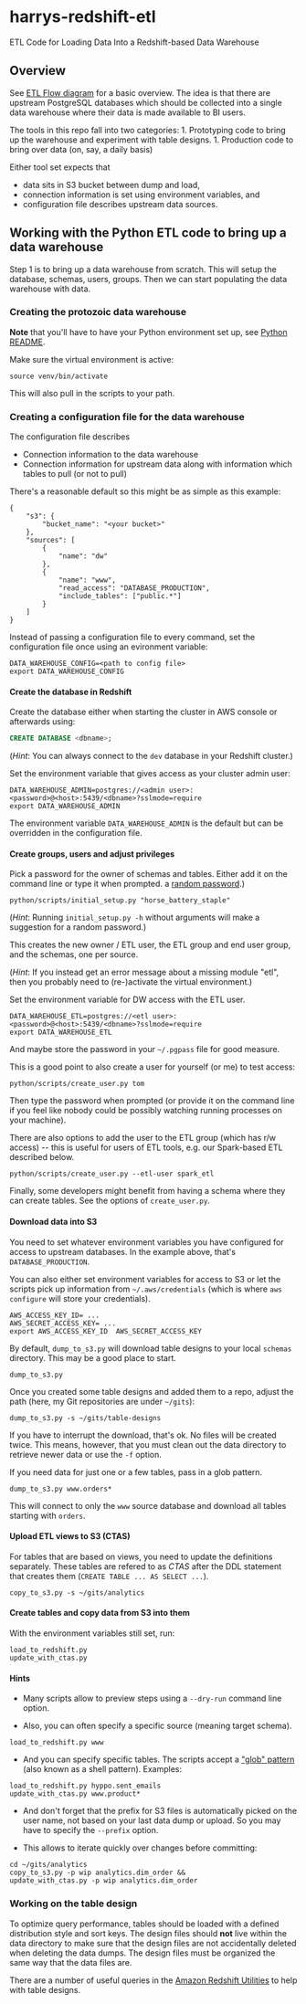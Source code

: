 # harrys-redshift-etl

ETL Code for Loading Data Into a Redshift-based Data Warehouse

## Overview

See [ETL Flow diagram](doc/etl_flow.svg) for a basic overview.  The idea
is that there are upstream PostgreSQL databases which should be collected
into a single data warehouse where their data is made available to BI users.

The tools in this repo fall into two categories:
    1. Prototyping code to bring up the warehouse and experiment with table designs.
    1. Production code to bring over data (on, say, a daily basis)

Either tool set expects that
* data sits in S3 bucket between dump and load,
* connection information is set using environment variables, and
* configuration file describes upstream data sources.

## Working with the Python ETL code to bring up a data warehouse

Step 1 is to bring up a data warehouse from scratch.
This will setup the database, schemas, users, groups.
Then we can start populating the data warehouse with data.

### Creating the protozoic data warehouse

**Note** that you'll have to have your Python environment set up,
see [Python README](python/README.md).

Make sure the virtual environment is active:
```shell
source venv/bin/activate
```
This will also pull in the scripts to your path.

### Creating a configuration file for the data warehouse

The configuration file describes
* Connection information to the data warehouse
* Connection information for upstream data along with information
  which tables to pull (or not to pull)

There's a reasonable default so this might be as simple as this example:
```
{
    "s3": {
        "bucket_name": "<your bucket>"
    },
    "sources": [
        {
            "name": "dw"
        },
        {
            "name": "www",
            "read_access": "DATABASE_PRODUCTION",
            "include_tables": ["public.*"]
        }
    ]
}
```

Instead of passing a configuration file to every command, set
the configuration file once using an evironment variable:
```shell
DATA_WAREHOUSE_CONFIG=<path to config file>
export DATA_WAREHOUSE_CONFIG
```

#### Create the database in Redshift

Create the database either when starting the cluster in AWS console
or afterwards using:
```sql
CREATE DATABASE <dbname>;
```
(_Hint_: You can always connect to the `dev` database in your Redshift cluster.)


Set the environment variable that gives access as your cluster admin user:
```shell
DATA_WAREHOUSE_ADMIN=postgres://<admin user>:<password>@<host>:5439/<dbname>?sslmode=require
export DATA_WAREHOUSE_ADMIN
```

The environment variable `DATA_WAREHOUSE_ADMIN` is the default but can be
overridden in the configuration file.

#### Create groups, users and adjust privileges

Pick a password for the owner of schemas and tables.
Either add it on the command line or type it when prompted.
a [random password](https://xkcd.com/936/).)
```shell
python/scripts/initial_setup.py "horse_battery_staple"
```
(_Hint_: Running `initial_setup.py -h` without arguments will make a suggestion
for a random password.)

This creates the new owner / ETL user, the ETL group and end user group, and
the schemas, one per source.

(_Hint_: If you instead get an error message about a missing module "etl", then you
probably need to (re-)activate the virtual environment.)

Set the environment variable for DW access with the ETL user.
```shell
DATA_WAREHOUSE_ETL=postgres://<etl user>:<password>@<host>:5439/<dbname>?sslmode=require
export DATA_WAREHOUSE_ETL
```
And maybe store the password in your `~/.pgpass` file for good measure.

This is a good point to also create a user for yourself (or me) to test access:
```shell
python/scripts/create_user.py tom
```
Then type the password when prompted (or provide it on the command line if you
feel like nobody could be possibly watching running processes on your machine).

There are also options to add the user to the ETL group (which has r/w access) --
this is useful for users of ETL tools, e.g. our Spark-based ETL described below.
```shell
python/scripts/create_user.py --etl-user spark_etl
```

Finally, some developers might benefit from having a schema where they can
create tables.  See the options of `create_user.py`.

#### Download data into S3

You need to set whatever environment variables you have configured for access to
upstream databases. In the example above, that's `DATABASE_PRODUCTION`.

You can also either set environment variables for access to S3 or let the scripts
pick up information from `~/.aws/credentials` (which is where `aws configure`
will store your credentials).
```shell
AWS_ACCESS_KEY_ID= ...
AWS_SECRET_ACCESS_KEY= ...
export AWS_ACCESS_KEY_ID  AWS_SECRET_ACCESS_KEY
```

By default, `dump_to_s3.py` will download table designs to your local
`schemas` directory.  This may be a good place to start.
```shell
dump_to_s3.py
```

Once you created some table designs and added them to a repo,
adjust the path (here, my Git repositories are under `~/gits`):
```shell
dump_to_s3.py -s ~/gits/table-designs
```

If you have to interrupt the download, that's ok.  No files will be created twice.
This means, however, that you must clean out the data directory to retrieve newer
data or use the `-f` option.

If you need data for just one or a few tables, pass in a glob pattern.
```shell
dump_to_s3.py www.orders*
```
This will connect to only the `www` source database and download all tables
starting with `orders`.

#### Upload ETL views to S3 (CTAS)

For tables that are based on views, you need to update the definitions
separately.  These tables are refered to as *CTAS* after the DDL statement
that creates them (`CREATE TABLE ... AS SELECT ...`).

```shell
copy_to_s3.py -s ~/gits/analytics
```

#### Create tables and copy data from S3 into them

With the environment variables still set, run:
```shell
load_to_redshift.py
update_with_ctas.py
```

#### Hints

* Many scripts allow to preview steps using a `--dry-run` command line option.

* Also, you can often specify a specific source (meaning target schema).
```shell
load_to_redshift.py www
```

* And you can specify specific tables.  The scripts accept
  a ["glob" pattern](https://en.wikipedia.org/wiki/Glob_(programming))
  (also known as a shell pattern).  Examples:
```shell
load_to_redshift.py hyppo.sent_emails
update_with_ctas.py www.product*
```

* And don't forget that the prefix for S3 files is automatically picked on the
  user name, not based on your last data dump or upload. So you may have to
  specify the `--prefix` option.

* This allows to iterate quickly over changes before committing:
```shell
cd ~/gits/analytics
copy_to_s3.py -p wip analytics.dim_order &&
update_with_ctas.py -p wip analytics.dim_order
```

### Working on the table design

To optimize query performance, tables should be loaded with a defined
distribution style and sort keys. The design files should **not** live
within the data directory to make sure that the design files are not
accidentally deleted when deleting the data dumps. The design files
must be organized the same way that the data files are.

There are a number of useful queries in the
[Amazon Redshift Utilities](https://github.com/awslabs/amazon-redshift-utils)
to help with table designs.
